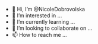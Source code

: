 - 👋 Hi, I’m @NicoleDobrovolska
- 👀 I’m interested in ...
- 🌱 I’m currently learning ...
- 💞️ I’m looking to collaborate on ...
- 📫 How to reach me ...

<!---
NicoleDobrovolska/NicoleDobrovolska is a ✨ special ✨ repository because its `README.md` (this file) appears on your GitHub profile.
You can click the Preview link to take a look at your changes.
--->
